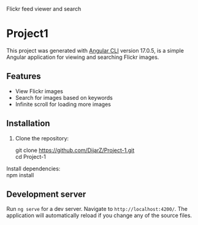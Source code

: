 
Flickr feed viewer and search

# Project1

This project was generated with [Angular CLI](https://github.com/angular/angular-cli) version 17.0.5, is a simple Angular application for viewing and searching Flickr images.

## Features

- View Flickr images
- Search for images based on keywords
- Infinite scroll for loading more images


## Installation
1. Clone the repository:

   git clone https://github.com/DijarZ/Project-1.git  
     cd Project-1  

   
Install dependencies:  
  npm install


## Development server

Run `ng serve` for a dev server. Navigate to `http://localhost:4200/`. The application will automatically reload if you change any of the source files.


